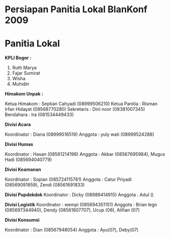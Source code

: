 # Persiapan Panitia Lokal BlanKonf 2009


# Panitia Lokal


**KPLI Bogor :**

1. Ruth Marya
2. Fajar Sumirat
3. Wisha
4. Muhidin


**Himakom Unpak :**

Ketua Himakom : Septian Cahyadi (08999506210)
Ketua Panitia : Risman Irfan Hidayat (08568770280)
Sekretaris : Dini noor (08381007345)
Bendahara : Ira (081534449433)


**Divisi Acara**

Koordinator : Diana (08999516519)
Anggota : yuly wati (08999524288)




**Divisi Humas**

Koordinator : Hasan (08561214198)
Anggota : Akbar (08567695984), Mugus Hadi (085694040779)



**Divisi Keamanan**

Koordinator : Sopian (085724115761)
Anggota : Catur Priyadi (08569091859), Zendi (08561691833)


**Divisi Pupdekdok**
Koordinator : Dicky (08989414915)
Anggota : Adul ()


**Divisi Logistik**
Koordinator : wempi (085694351151)
Anggota : Brian lego (085697344940), Dendy (08561807707), Ucup (06), Alifian (07)



**Divisi Konsumsi**

Koordinator : Dian (08567948054) 
Anggota : Ayu(07), Deby(07)

